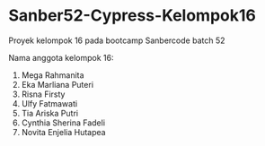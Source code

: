 # Sanber52-Cypress-Kelompok16
Proyek kelompok 16 pada bootcamp Sanbercode batch 52

Nama anggota kelompok 16:
1. Mega Rahmanita
2. Eka Marliana Puteri
3. Risna Firsty
4. Ulfy Fatmawati
5. Tia Ariska Putri
6. Cynthia Sherina Fadeli
7. Novita Enjelia Hutapea
